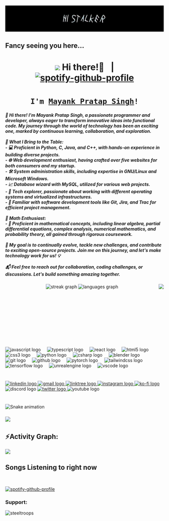 <!--https://cdn.discordapp.com/emojis/905827157782200320.png?size=80-->
<p align="center">
  <a href="linktr.ee/steeltroops"><img src="./bannerc.jpg" alt="Banner"></a>
</p>

<h2>  Fancy seeing you here...</h2>


# <h1 align="center">[<img src="https://64.media.tumblr.com/7d4cf400be9f42a39e3f9195bde8039c/e47bec4ac932def5-4e/s1280x1920/859f46c8c612e2d3d7e2a71f8d071fc343081f4d.jpg" height="110px">](linktr.ee/steeltroops) Hi there!👋⠀| [![spotify-github-profile](https://spotify-github-profile.vercel.app/api/view?uid=31kcq3r4acb4sr4xghbkh2p5bjru&cover_image=true&theme=natemoo-re&show_offline=false&background_color=d44040&interchange=true&bar_color=53b14f&bar_color_cover=true)](https://spotify-github-profile.vercel.app/api/view?uid=31kcq3r4acb4sr4xghbkh2p5bjru&redirect=true)
</h1>


<h1 align="center"> <code>I'm <a href="https://www.edisonlee55.com">Mayank Pratap Singh</a>!</code></h1>

<h5 align="left">👋 Hi there! I'm Mayank Pratap Singh, a passionate programmer and developer, always eager to transform innovative ideas into functional code. My journey through the world of technology has been an exciting one, marked by continuous learning, collaboration, and exploration.<br><br>🚀 What I Bring to the Table:<br>- 💻 Proficient in Python, C, Java, and C++, with hands-on experience in building diverse projects.<br>- 🌐 Web development enthusiast, having crafted over five websites for both consumers and my startup.<br>- 🛠️ System administration skills, including expertise in GNU/Linux and Microsoft Windows.<br>- 📈 Database wizard with MySQL, utilized for various web projects.<br>- 🌌 Tech explorer, passionate about working with different operating systems and virtualized infrastructures.<br>- 🧰 Familiar with software development tools like Git, Jira, and Trac for efficient project management.<br><br>🧮 Math Enthusiast:<br>- 📐 Proficient in mathematical concepts, including linear algebra, partial differential equations, complex analysis, numerical mathematics, and probability theory, all gained through rigorous coursework.<br><br>🎯 My goal is to continually evolve, tackle new challenges, and contribute to exciting open-source projects. Join me on this journey, and let's make technology work for us! 💡<br><br>📬 Feel free to reach out for collaboration, coding challenges, or discussions. Let's build something amazing together.</h5>

###

<img align="right" height="200" src="./Hodaka.gif"  />

###

<div align="center">
  <img src="https://streak-stats.demolab.com?user=steeltroops-ai&locale=en&mode=weekly&theme=dracula&hide_border=false&border_radius=5" height="150" alt="streak graph"  />
  <img src="https://github-readme-stats.vercel.app/api/top-langs?username=steeltroops-ai&locale=en&hide_title=false&layout=compact&card_width=320&langs_count=5&theme=dracula&hide_border=false" height="150" alt="languages graph"  />
</div>

###

<br clear="both">

<div align="left">
  <img src="https://cdn.jsdelivr.net/gh/devicons/devicon/icons/javascript/javascript-original.svg" height="30" alt="javascript logo"  />
  <img width="12" />
  <img src="https://cdn.jsdelivr.net/gh/devicons/devicon/icons/typescript/typescript-original.svg" height="30" alt="typescript logo"  />
  <img width="12" />
  <img src="https://cdn.jsdelivr.net/gh/devicons/devicon/icons/react/react-original.svg" height="30" alt="react logo"  />
  <img width="12" />
  <img src="https://cdn.jsdelivr.net/gh/devicons/devicon/icons/html5/html5-original.svg" height="30" alt="html5 logo"  />
  <img width="12" />
  <img src="https://cdn.jsdelivr.net/gh/devicons/devicon/icons/css3/css3-original.svg" height="30" alt="css3 logo"  />
  <img width="12" />
  <img src="https://cdn.jsdelivr.net/gh/devicons/devicon/icons/python/python-original.svg" height="30" alt="python logo"  />
  <img width="12" />
  <img src="https://cdn.jsdelivr.net/gh/devicons/devicon/icons/csharp/csharp-original.svg" height="30" alt="csharp logo"  />
  <img width="12" />
  <img src="https://cdn.jsdelivr.net/gh/devicons/devicon/icons/blender/blender-original.svg" height="30" alt="blender logo"  />
  <img width="12" />
  <img src="https://cdn.jsdelivr.net/gh/devicons/devicon/icons/git/git-original.svg" height="30" alt="git logo"  />
  <img width="12" />
  <img src="https://cdn.jsdelivr.net/gh/devicons/devicon/icons/github/github-original.svg" height="30" alt="github logo"  />
  <img width="12" />
  <img src="https://cdn.jsdelivr.net/gh/devicons/devicon/icons/pytorch/pytorch-original.svg" height="30" alt="pytorch logo"  />
  <img width="12" />
  <img src="https://cdn.jsdelivr.net/gh/devicons/devicon/icons/tailwindcss/tailwindcss-original-wordmark.svg" height="30" alt="tailwindcss logo"  />
  <img width="12" />
  <img src="https://cdn.jsdelivr.net/gh/devicons/devicon/icons/tensorflow/tensorflow-original.svg" height="30" alt="tensorflow logo"  />
  <img width="12" />
  <img src="https://cdn.jsdelivr.net/gh/devicons/devicon/icons/unrealengine/unrealengine-original.svg" height="30" alt="unrealengine logo"  />
  <img width="12" />
  <img src="https://cdn.jsdelivr.net/gh/devicons/devicon/icons/vscode/vscode-original.svg" height="30" alt="vscode logo"  />
</div>

###

<br clear="both">

<div align="left">
  <a href="https://www.linkedin.com/in/steeltroops-ai/" target="_blank">
    <img src="https://img.shields.io/static/v1?message=LinkedIn&logo=linkedin&label=&color=0077B5&logoColor=white&labelColor=&style=for-the-badge" height="35" alt="linkedin logo"  />
  </a>
  <a href="steeltroops.ai@gmail.com" target="_blank">
    <img src="https://img.shields.io/static/v1?message=Gmail&logo=gmail&label=&color=D14836&logoColor=white&labelColor=&style=for-the-badge" height="35" alt="gmail logo"  />
  </a>
  <a href="https://linktr.ee/steeltroops" target="_blank">
    <img src="https://img.shields.io/static/v1?message=Linktree&logo=linktree&label=&color=1de9b6&logoColor=white&labelColor=&style=for-the-badge" height="35" alt="linktree logo"  />
  </a>
  <a href="https://www.instagram.com/steeltroops_ai/https://www.instagram.com/steeltroops_ai/" target="_blank">
    <img src="https://img.shields.io/static/v1?message=Instagram&logo=instagram&label=&color=E4405F&logoColor=white&labelColor=&style=for-the-badge" height="35" alt="instagram logo"  />
  </a>
  <a href="https://ko-fi.com/steeltroops" target="_blank">
    <img src="https://img.shields.io/static/v1?message=Ko-fi&logo=ko-fi&label=&color=F16061&logoColor=white&labelColor=&style=for-the-badge" height="35" alt="ko-fi logo"  />
  </a>
  <img src="https://img.shields.io/static/v1?message=Discord&logo=discord&label=&color=7289DA&logoColor=white&labelColor=&style=for-the-badge" height="35" alt="discord logo"  />
  <a href="https://www.linkedin.com/in/steeltroops-ai/" target="_blank">
    <img src="https://img.shields.io/static/v1?message=Twitter&logo=twitter&label=&color=1DA1F2&logoColor=white&labelColor=&style=for-the-badge" height="35" alt="twitter logo"  />
  </a>
  <img src="https://img.shields.io/static/v1?message=Youtube&logo=youtube&label=&color=FF0000&logoColor=white&labelColor=&style=for-the-badge" height="35" alt="youtube logo"  />
</div>

###

<br clear="both">

<img src="https://raw.githubusercontent.com/steeltroops-ai/steeltroops-ai/output/snake.svg" alt="Snake animation" />

###

<img src="https://user-images.githubusercontent.com/73097560/115834477-dbab4500-a447-11eb-908a-139a6edaec5c.gif"><h2 align="left">⚡Activity Graph:</h2>
<img align="center" src="https://github-readme-activity-graph.vercel.app/graph?username=steeltroops-ai&theme=react-dark"/>

## Songs Listening to right now

<br clear="both">

[![spotify-github-profile](https://spotify-github-profile.vercel.app/api/view?uid=31kcq3r4acb4sr4xghbkh2p5bjru&cover_image=true&theme=natemoo-re&show_offline=false&background_color=d44040&interchange=true&bar_color=53b14f&bar_color_cover=true)](https://spotify-github-profile.vercel.app/api/view?uid=31kcq3r4acb4sr4xghbkh2p5bjru&redirect=true)

###

<h3 align="left">Support:</h3>
<p><a href="https://ko-fi.com/steeltroops"> <img align="left" src="https://cdn.ko-fi.com/cdn/kofi3.png?v=3" height="50" width="210" alt="steeltroops" /></a></p><br><br>
